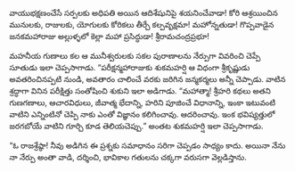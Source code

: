 ﻿వాయుభక్షణంచేసే సర్పలకు అధిపతి అయిన ఆదిశేషునిపై శయనించేవాడా! కోరి ఆశ్రయించిన మునులకు, రాజులకు, యోగులకు కోరికలు తీర్చే కల్పవృక్షమా! మహోన్నతుడా! గొప్పవాడైన జనకమహారాజు అల్లుళ్ళలో కెల్లా మహా ప్రసిద్ధుడా! శ్రీరామచంద్రప్రభూ! 

మహనీయ గుణాలు కల ఆ మునీశ్వరులకు సకల పురాణాలను నేర్పుగా వివరించి చెప్పే సూతుడు ఇలా చెప్పసాగాడు. “పరీక్షన్మహారాజుకు శుకమహర్షి ఆ విధంగా శ్రీకృష్ణుడు అవతరించినప్పటి నుండి, అవతారం చాలించే వరకు జరిగిన జన్మకర్మలు అన్నీ చెప్పాడు. వాటిన శ్రద్ధాగా వినిన పరీక్షిత్తు సంతోషించి శుకుని ఇలా అడిగాడు. “మహాత్మా! శ్రీహరి కథలు అతని గుణగణాలు, ఆచారవిధులు, జీవాత్మ భేదాన్ని, హరిని పూజించే విధానాన్ని, ఇంకా ఇటువంటి వాటిని ఎన్నింటినో చెప్పి నాకు ఎంతో విజ్ఞానం కలిగించావు. ఆదరించావు. ఇంక భవిష్యత్తులో జరగబోయే వాటిని గూర్చి కూడ తెలియచెప్పు.” అంతట శుకమహర్షి ఇలా చెప్పసాగాడు. 

“ఓ రాజశ్రేష్ఠా! నీవు అడిగిన ఈ ప్రశ్నకు సమాధానం సరిగా చెప్పడం సాధ్యం కాదు. అయినా నేను నా నేర్పు అంతా వాడి, దర్శించి, భావికాల గతులను చక్కగా వరుసగా వెల్లడిస్తాను. 

